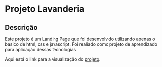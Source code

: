 # Projeto Lavanderia

## Descrição

Este projeto é um Landing Page que foi desenvolvido utilizando apenas o basico de html, css e javascript. Foi realiado como projeto de aprendizado para aplicação dessas tecnologias

Aqui está o link para a visualização do [projeto](https://pedrov1tor.github.io/lavanderiapopular/).

